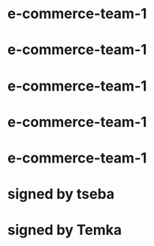 # e-commerce-team-1
# e-commerce-team-1
# e-commerce-team-1
# e-commerce-team-1
# e-commerce-team-1
# signed by tseba

# signed by Temka